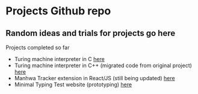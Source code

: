 # Projects Github repo

## Random ideas and trials for projects go here

Projects completed so far
* Turing machine interpreter in C [here][def2]
* Turing machine interpreter in C++ (migrated code from original project) [here][def]
* Manhwa Tracker extension in React/JS (still being updated) [here][def3]
* Minimal Typing Test website (prototyping) [here][def4]

[def]: https://github.com/ichuksokoh/Projects/tree/main/tm_c%2B%2B
[def2]: https://github.com/ichuksokoh/Projects/tree/main/TM_in_C
[def3]: https://github.com/ichuksokoh/Projects/tree/main/m-tracker
[def4]: hetps://github.com/ichuksokoh/Projects/tree/main/minimtype
